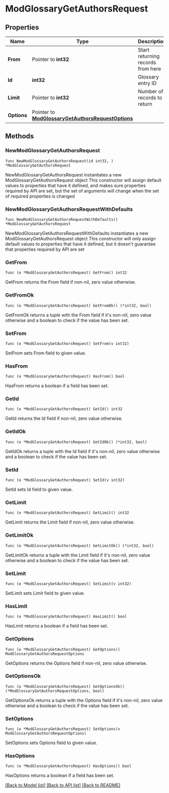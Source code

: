 # ModGlossaryGetAuthorsRequest

## Properties

Name | Type | Description | Notes
------------ | ------------- | ------------- | -------------
**From** | Pointer to **int32** | Start returning records from here | [optional] [default to 0]
**Id** | **int32** | Glossary entry ID | [default to null]
**Limit** | Pointer to **int32** | Number of records to return | [optional] [default to 20]
**Options** | Pointer to [**ModGlossaryGetAuthorsRequestOptions**](ModGlossaryGetAuthorsRequestOptions.md) |  | [optional] 

## Methods

### NewModGlossaryGetAuthorsRequest

`func NewModGlossaryGetAuthorsRequest(id int32, ) *ModGlossaryGetAuthorsRequest`

NewModGlossaryGetAuthorsRequest instantiates a new ModGlossaryGetAuthorsRequest object
This constructor will assign default values to properties that have it defined,
and makes sure properties required by API are set, but the set of arguments
will change when the set of required properties is changed

### NewModGlossaryGetAuthorsRequestWithDefaults

`func NewModGlossaryGetAuthorsRequestWithDefaults() *ModGlossaryGetAuthorsRequest`

NewModGlossaryGetAuthorsRequestWithDefaults instantiates a new ModGlossaryGetAuthorsRequest object
This constructor will only assign default values to properties that have it defined,
but it doesn't guarantee that properties required by API are set

### GetFrom

`func (o *ModGlossaryGetAuthorsRequest) GetFrom() int32`

GetFrom returns the From field if non-nil, zero value otherwise.

### GetFromOk

`func (o *ModGlossaryGetAuthorsRequest) GetFromOk() (*int32, bool)`

GetFromOk returns a tuple with the From field if it's non-nil, zero value otherwise
and a boolean to check if the value has been set.

### SetFrom

`func (o *ModGlossaryGetAuthorsRequest) SetFrom(v int32)`

SetFrom sets From field to given value.

### HasFrom

`func (o *ModGlossaryGetAuthorsRequest) HasFrom() bool`

HasFrom returns a boolean if a field has been set.

### GetId

`func (o *ModGlossaryGetAuthorsRequest) GetId() int32`

GetId returns the Id field if non-nil, zero value otherwise.

### GetIdOk

`func (o *ModGlossaryGetAuthorsRequest) GetIdOk() (*int32, bool)`

GetIdOk returns a tuple with the Id field if it's non-nil, zero value otherwise
and a boolean to check if the value has been set.

### SetId

`func (o *ModGlossaryGetAuthorsRequest) SetId(v int32)`

SetId sets Id field to given value.


### GetLimit

`func (o *ModGlossaryGetAuthorsRequest) GetLimit() int32`

GetLimit returns the Limit field if non-nil, zero value otherwise.

### GetLimitOk

`func (o *ModGlossaryGetAuthorsRequest) GetLimitOk() (*int32, bool)`

GetLimitOk returns a tuple with the Limit field if it's non-nil, zero value otherwise
and a boolean to check if the value has been set.

### SetLimit

`func (o *ModGlossaryGetAuthorsRequest) SetLimit(v int32)`

SetLimit sets Limit field to given value.

### HasLimit

`func (o *ModGlossaryGetAuthorsRequest) HasLimit() bool`

HasLimit returns a boolean if a field has been set.

### GetOptions

`func (o *ModGlossaryGetAuthorsRequest) GetOptions() ModGlossaryGetAuthorsRequestOptions`

GetOptions returns the Options field if non-nil, zero value otherwise.

### GetOptionsOk

`func (o *ModGlossaryGetAuthorsRequest) GetOptionsOk() (*ModGlossaryGetAuthorsRequestOptions, bool)`

GetOptionsOk returns a tuple with the Options field if it's non-nil, zero value otherwise
and a boolean to check if the value has been set.

### SetOptions

`func (o *ModGlossaryGetAuthorsRequest) SetOptions(v ModGlossaryGetAuthorsRequestOptions)`

SetOptions sets Options field to given value.

### HasOptions

`func (o *ModGlossaryGetAuthorsRequest) HasOptions() bool`

HasOptions returns a boolean if a field has been set.


[[Back to Model list]](../README.md#documentation-for-models) [[Back to API list]](../README.md#documentation-for-api-endpoints) [[Back to README]](../README.md)


